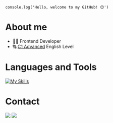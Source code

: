 ```
console.log('Hello, welcome to my GitHub! 😉')
```

# About me
- 👨‍💻 Frontend Developer
- 🔠 [C1 Advanced](https://cert.efset.org/jd3519) English Level

# Languages and Tools
[![My Skills](https://skillicons.dev/icons?i=js,html,css,mysql,git)](https://skillicons.dev)

# Contact
<a href="https://www.linkedin.com/in/thomas-moisesf/" target="_blank"><img src="https://img.shields.io/badge/LinkedIn-0077B5?style=for-the-badge&logo=linkedin&logoColor=white"></a>
<a href="mailto:thomasmoisesf@gmail.com" target="_blank"><img src="https://img.shields.io/badge/gmail-%23DD0031.svg?&style=for-the-badge&logo=gmail&logoColor=white"></a>

